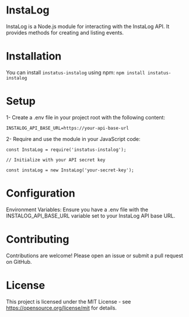 ﻿# InstaLog
InstaLog is a Node.js module for interacting with the InstaLog API. It provides methods for creating and listing events.

# Installation
You can install `instatus-instalog` using npm:
`npm install instatus-instalog`

# Setup
1- Create a .env file in your project root with the following content:

`INSTALOG_API_BASE_URL=https://your-api-base-url`

2- Require and use the module in your JavaScript code:

`const InstaLog = require('instatus-instalog');`

`// Initialize with your API secret key`

`const instaLog = new InstaLog('your-secret-key');`

# Configuration
Environment Variables: Ensure you have a .env file with the INSTALOG_API_BASE_URL variable set to your InstaLog API base URL.

# Contributing
Contributions are welcome! Please open an issue or submit a pull request on GitHub.

# License
This project is licensed under the MIT License - see https://opensource.org/license/mit for details.